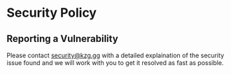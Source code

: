# Security Policy


## Reporting a Vulnerability

Please contact security@kzg.gg with a detailed explaination of the security issue found and we will work with you to get it resolved as fast as possible.